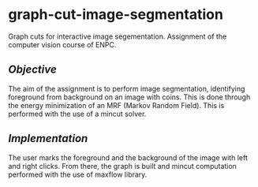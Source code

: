 # graph-cut-image-segmentation
Graph cuts for interactive image segementation. Assignment of the computer vision course of ENPC.

*Objective*
--- 
The aim of the assignment is to perform image segmentation, identifying foreground from background on an image with coins. 
This is done through the energy minimization of an MRF (Markov Random Field). 
This is performed with the use of a mincut solver. 

*Implementation*
---
The user marks the foreground and the background of the image with left and right clicks. From there, the graph is built and mincut computation performed with the use of maxflow library. 
